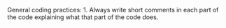 General coding practices:
    1. Always write short comments in each part of the code explaining what that part of the code does.